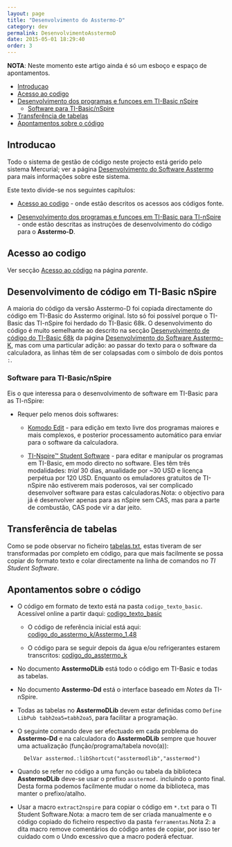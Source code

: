 ```yaml
---
layout: page
title: "Desenvolvimento do Asstermo-D"
category: dev
permalink: DesenvolvimentoAsstermoD
date: 2015-05-01 18:29:40
order: 3
---
```


**NOTA**: Neste momento este artigo ainda é só um esboço e espaço de apontamentos.

  * [Introducao](#introducao)
  * [Acesso ao codigo](#acesso-ao-codigo)
  * [Desenvolvimento dos programas e funcoes em TI-Basic nSpire](#desenvolvimento-dos-programas-e-funcoes-em-ti-basic-nspire)
    * [Software para TI-Basic/nSpire](#software-para-ti-basic/nspire)
  * [Transferência de tabelas](#transferência-de-tabelas)
  * [Apontamentos sobre o código](#apontamentos-sobre-o-código)

## Introducao
Todo o sistema de gestão de código neste projecto está gerido pelo sistema Mercurial; ver a página [Desenvolvimento do Software Asstermo](/DesenvolvimentoSoftware) para mais informações sobre este sistema.

Este texto divide-se nos seguintes capítulos:

* [Acesso ao codigo](#acesso-ao-codigo) - onde estão descritos os acessos aos códigos fonte.

* [Desenvolvimento dos programas e funcoes em TI-Basic para TI-nSpire](#desenvolvimento-dos-programas-e-funcoes-em-ti-basic-para-ti-nspire) - onde estão descritas as instruções de desenvolvimento do código para o **Asstermo-D**.


## Acesso ao codigo
Ver secção [Acesso ao código](/DesenvolvimentoSoftware#acesso-ao-codigo) na página <i>parente</i>.


## Desenvolvimento de código em TI-Basic nSpire
A maioria do código da versão Asstermo-D foi copiada directamente do código em TI-Basic do Asstermo original. Isto só foi possível porque o TI-Basic das TI-nSpire foi herdado do TI-Basic 68k. O desenvolvimento do código é muito semelhante ao descrito na secção [Desenvolvimento de código do TI-Basic 68k](/DesenvolvimentoAsstermoK#desenvolvimento-de-codigo-do-ti-basic-68k) da página [Desenvolvimento do Software Asstermo-K](/DesenvolvimentoAsstermoK), mas com uma particular adição: ao passar do texto para o software da calculadora, as linhas têm de ser colapsadas com o símbolo de dois pontos <code>:</code>.


### Software para TI-Basic/nSpire
Eis o que interessa para o desenvolvimento de software em TI-Basic para as TI-nSpire:

* Requer pelo menos dois softwares:

  * [Komodo Edit](http://www.activestate.com/komodo-edit) - para edição em texto livre dos programas maiores e mais complexos, e posterior processamento automático para enviar para o software da calculadora.

  * [TI-Nspire™ Student Software](http://education.ti.com/educationportal/sites/US/productDetail/us_nspire_software.html) - para editar e manipular os programas em TI-Basic, em modo directo no software. Eles têm três modalidades: <i>trial</i> 30 dias, anualidade por ~30 USD e licença perpétua por 120 USD. Enquanto os emuladores gratuitos de TI-nSpire não estiverem mais poderosos, vai ser complicado desenvolver software para estas calculadoras.Nota: o objectivo para já é desenvolver apenas para as nSpire sem CAS, mas para a parte de combustão, CAS pode vir a dar jeito.



## Transferência de tabelas
Como se pode observar no ficheiro [tabelas.txt](https://github.com/asstermo/D/tree/master/tabelas/tabelas.txt), estas tiveram de ser transformadas por completo em código, para que mais facilmente se possa copiar do formato texto e colar directamente na linha de comandos no <i>TI Student Software</i>.


## Apontamentos sobre o código

* O código em formato de texto está na pasta <code>codigo_texto_basic</code>. Acessível online a partir daqui: [codigo_texto_basic](https://github.com/asstermo/D/tree/master/codigo_texto_basic)

  * O código de referência inicial está aqui: [codigo_do_asstermo_k/Asstermo_1.48](https://github.com/asstermo/D/tree/master/codigo_do_asstermo_k/Asstermo_1.48)

  * O código para se seguir depois da água e/ou refrigerantes estarem transcritos: [codigo_do_asstermo_k](https://github.com/asstermo/D/tree/master/codigo_do_asstermo_k)

* No documento <b>AsstermoDLib</b> está todo o código em TI-Basic e todas as tabelas.

* No documento <b>Asstermo-Dd</b> está o interface baseado em <i>Notes</i> da TI-nSpire.

* Todas as tabelas no <b>AsstermoDLib</b> devem estar definidas como <code>Define LibPub tabh2oa5=tabh2oa5</code>, para facilitar a programação.

* O seguinte comando deve ser efectuado em cada problema do <b>Asstermo-Dd</b> e na calculadora do <b>AsstermoDLib</b> sempre que houver uma actualização (função/programa/tabela novo(a)):

        DelVar asstermod.:libShortcut("asstermodlib","asstermod")

* Quando se refer no código a uma função ou tabela da biblioteca <b>AsstermoDLib</b> deve-se usar o prefixo <code>asstermod.</code> incluíndo o ponto final. Desta forma podemos facilmente mudar o nome da biblioteca, mas manter o prefixo/atalho.

* Usar a macro <code>extract2nspire</code> para copiar o código em <code>*.txt</code> para o TI Student Software.Nota: a macro tem de ser criada manualmente e o código copiado do ficheiro respectivo da pasta <code>ferramentas</code>.Nota 2: a dita macro remove comentários do código antes de copiar, por isso ter cuidado com o Undo excessivo que a macro poderá efectuar.

